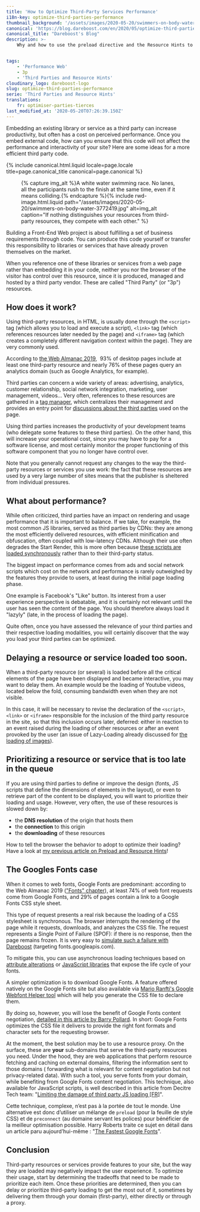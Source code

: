 ```yaml
---
title: 'How to Optimize Third-Party Services Performance'
i18n-key: optimize-third-parties-performance
thumbnail_background: '/assets/images/2020-05-20/swimmers-on-body-water-3772419.jpg'
canonical: 'https://blog.dareboost.com/en/2020/05/optimize-third-parties-performance/'
canonical_title: "Dareboost's Blog"
description: >-
    Why and how to use the preload directive and the Resource Hints to optimize the load of your third party resources (fonts, videos, analytics…) and speed up your web pages.


tags:
    - 'Performance Web'
    - 3p
    - 'Third Parties and Resource Hints'
cloudinary_logo: dareboost-logo
slug: optimize-third-parties-performance
serie: 'Third Parties and Resource Hints'
translations:
    fr: optimiser-parties-tierces
last_modified_at: '2020-05-20T07:26:39.150Z'
---
```


Embedding an existing library or service as a third party can increase productivity, but often has a cost on perceived performance. Once you embed external code, how can you ensure that this code will not affect the performance and interactivity of your site? Here are some ideas for a more efficient third party code.

<!-- more -->

{% include canonical.html.liquid
    locale=page.locale
    title=page.canonical_title
    canonical=page.canonical
%}

<figure>
{% capture img_alt %}A white water swimming race. No lanes, all the participants rush to the finish at the same time, even if it means colliding.{% endcapture %}{% include rwd-image.html.liquid
path="/assets/images/2020-05-20/swimmers-on-body-water-3772419.jpg"
alt=img_alt
caption="If nothing distinguishes your resources from third-party resources, they compete with each other."
%}
</figure>

Building a Front-End Web project is about fulfilling a set of business requirements through code. You can produce this code yourself or transfer this responsibility to libraries or services that have already proven themselves on the market.

When you reference one of these libraries or services from a web page rather than embedding it in your code, neither you nor the browser of the visitor has control over this resource, since it is produced, managed and hosted by a third party vendor. These are called "Third Party" (or "3p") resources.

## How does it work?

Using third-party resources, in HTML, is usually done through the `<script>` tag (which allows you to load and execute a script), `<link>` tag (which references resources later needed by the page) and `<iframe>` tag (which creates a completely different navigation context within the page). They are very commonly used.

According to [the Web Almanac 2019](https://almanac.httparchive.org/en/2019/third-parties),  93% of desktop pages include at least one third-party resource and nearly 76% of these pages query an analytics domain (such as Google Analytics, for example).

Third parties can concern a wide variety of areas: advertising, analytics, customer relationship, social network integration, marketing, user management, videos... Very often, references to these resources are gathered in a [tag manager](https://blog.dareboost.com/en/2018/04/how-tag-managers-impact-web-performance/), which centralizes their management and provides an entry point for [discussions about the third parties](https://blog.dareboost.com/en/2018/06/tag-manager-web-performance-best-practices/) used on the page.

Using third parties increases the productivity of your development teams (who delegate some features to these third parties). On the other hand, this will increase your operational cost, since you may have to pay for a software license, and most certainly monitor the proper functioning of this software component that you no longer have control over.

Note that you generally cannot request any changes to the way the third-party resources or services you use work: the fact that these resources are used by a very large number of sites means that the publisher is sheltered from individual pressures.

## What about performance?

While often criticized, third parties have an impact on rendering and usage performance that it is important to balance. If we take, for example, the most common JS libraries, served as third parties by CDNs: they are among the most efficiently delivered resources, with efficient minification and obfuscation, often coupled with low-latency CDNs. Although their use often degrades the Start Render, this is more often because [these scripts are loaded synchronously](/notes/2017-12-defer-script-to-speed-up-rendering/) rather than to their third-party status.

The biggest impact on performance comes from ads and social network scripts which cost on the network and performance is rarely outweighed by the features they provide to users, at least during the initial page loading phase.

One example is Facebook's "Like" button. Its interest from a user experience perspective is debatable, and it is certainly not relevant until the user has seen the content of the page. You should therefore always load it "lazyly" (late, in the process of loading the page).

Quite often, once you have assessed the relevance of your third parties and their respective loading modalities, you will certainly discover that the way you load your third parties can be optimized.

## Delaying a resource or service loaded too soon.

When a third-party resource (or several) is loaded before all the critical elements of the page have been displayed and became interactive, you may want to delay them. An example would be the loading of Youtube videos, located below the fold, consuming bandwidth even when they are not visible.

In this case, it will be necessary to revise the declaration of the `<script>`, `<link>` or `<iframe>` responsible for the inclusion of the third party resource in the site, so that this inclusion occurs later, deferred: either in reaction to an event raised during the loading of other resources or after an event provoked by the user (an issue of Lazy-Loading already discussed for [the loading of images](/notes/2019-03-lazy-loading-faster-webpages-seo-friendly/)).

## Prioritizing a resource or service that is too late in the queue

If you are using third parties to define or improve the design (fonts, JS scripts that define the dimensions of elements in the layout), or even to retrieve part of the content to be displayed, you will want to prioritize their loading and usage. However, very often, the use of these resources is slowed down by:

-   the **DNS resolution** of the origin that hosts them
-   the **connection** to this origin
-   the **downloading** of these resources

How to tell the browser the behavior to adopt to optimize their loading? Have a look at [my previous article on Preload and Resource Hints](/notes/2020-05-preload-prefetch-preconnect-resource-hints/)!

## The Googles Fonts case

When it comes to web fonts, Google Fonts are predominant: according to the Web Almanac 2019 (["Fonts" chapter](https://almanac.httparchive.org/en/2019/fonts)), at least 74% of web font requests come from Google Fonts, and 29% of pages contain a link to a Google Fonts CSS style sheet.

This type of request presents a real risk because the loading of a CSS stylesheet is synchronous. The browser interrupts the rendering of the page while it requests, downloads, and analyzes the CSS file. The request represents a Single Point of Failure (SPOF): if there is no response, then the page remains frozen. It is very easy to [simulate such a failure with Dareboost](https://www.dareboost.com/en/doc/website-speed-test/settings/dns-mapping-blackhole) (targeting fonts.googleapis.com).

To mitigate this, you can use asynchronous loading techniques based on [attribute alterations](https://www.filamentgroup.com/lab/load-css-simpler/) or [JavaScript libraries](https://github.com/filamentgroup/loadCSS) that expose the life cycle of your fonts.

A simpler optimization is to download Google Fonts. A feature offered natively on the Google Fonts site but also available via [Mario Ranfti's Google Webfont Helper tool](https://google-webfonts-helper.herokuapp.com/fonts) which will help you generate the CSS file to declare them.

By doing so, however, you will lose the benefit of Google Fonts content negotiation, [detailed in this article by Barry Pollard](https://www.tunetheweb.com/blog/should-you-self-host-google-fonts/). In short: Google Fonts optimizes the CSS file it delivers to provide the right font formats and character sets for the requesting browser.

At the moment, the best solution may be to use a resource proxy. On the surface, these are **your** sub-domains that serve the third-party resources you need. Under the hood, they are web applications that perform resource fetching and caching on external domains, filtering the information sent to those domains ( forwarding what is relevant for content negotiation but not privacy-related data). With such a tool, you serve fonts from your domain, while benefiting from Google Fonts content negotiation. This technique, also available for JavaScript scripts, is well described in this article from Decitre Tech team: "[Limiting the damage of third party JS loading [FR]](https://tech.decitre.fr/posts/optimiser-chargement-js-tiers)".

Cette technique, complexe, n’est pas à la portée de tout le monde. Une alternative est donc d’utiliser un mélange de `preload` (pour la feuille de style CSS) et de `preconnect` (au domaine servant les polices) pour bénéficier de la meilleur optimisation possible. Harry Roberts traite ce sujet en détail dans un article paru aujourd’hui-même : "[The Fastest Google Fonts](https://csswizardry.com/2020/05/the-fastest-google-fonts/)".

## Conclusion

Third-party resources or services provide features to your site, but the way they are loaded may negatively impact the user experience. To optimize their usage, start by determining the tradeoffs that need to be made to prioritize each item. Once these priorities are determined, then you can delay or prioritize third-party loading to get the most out of it, sometimes by delivering them through your domain (first-party), either directly or through a proxy.
